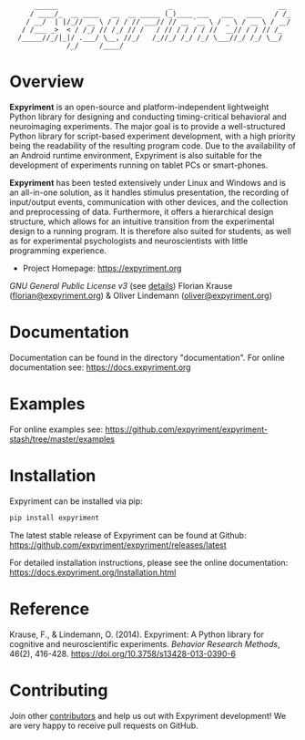 ```
      ______                           _                          __
     / ____/_  __ ____   __  __ _____ (_)____ ___   ___   ____   / /_
    / __/  | |/_// __ \ / / / // ___// // __ `__ \ / _ \ / __ \ / __/
   / /___ _>  < / /_/ // /_/ // /   / // / / / / //  __// / / // /_
  /_____//_/|_|/ .___/ \__, //_/   /_//_/ /_/ /_/ \___//_/ /_/ \__/
              /_/     /____/
```


Overview
========
**Expyriment** is an open-source and platform-independent lightweight Python
library for designing and conducting timing-critical behavioral and
neuroimaging experiments. The major goal is to provide a well-structured
Python library for script-based experiment development, with a high priority
being the readability of the resulting program code. Due to the availability
of an Android runtime environment, Expyriment is also suitable for the
development of experiments running on tablet PCs or smart-phones.

**Expyriment** has been tested extensively under Linux and Windows and is an
all-in-one solution, as it handles stimulus presentation, the recording of
input/output events, communication with other devices, and the collection and
preprocessing of data. Furthermore, it offers a hierarchical design structure,
which allows for an intuitive transition from the experimental design to a
running program. It is therefore also suited for students, as well as for
experimental psychologists and neuroscientists with little programming
experience.

- Project Homepage: https://expyriment.org

*GNU General Public License v3* (see [details])
Florian Krause (florian@expyriment.org) & Oliver Lindemann (oliver@expyriment.org)

Documentation
=============
Documentation can be found in the directory "documentation".
For online documentation see: https://docs.expyriment.org

Examples
========
For online examples see: https://github.com/expyriment/expyriment-stash/tree/master/examples

Installation
============
Expyriment can be installed via pip:

```bash
pip install expyriment
```

The latest stable release of Expyriment can be found at Github:
https://github.com/expyriment/expyriment/releases/latest

For detailed installation instructions, please see the online documentation:
https://docs.expyriment.org/Installation.html

Reference
=========
Krause, F., & Lindemann, O. (2014). Expyriment: A Python library for cognitive
and neuroscientific experiments. *Behavior Research Methods*, 46(2), 416-428.
https://doi.org/10.3758/s13428-013-0390-6

[details]: https://github.com/expyriment/expyriment/blob/master/COPYING.txt

Contributing
============
Join other
[contributors](https://github.com/expyriment/expyriment/graphs/contributors)
and help us out with Expyriment development! We are very happy to receive pull
requests on GitHub.

